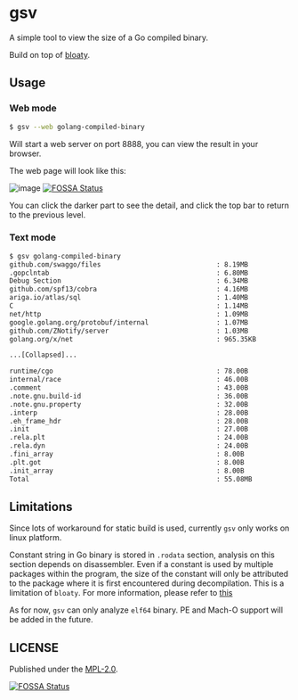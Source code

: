# gsv

A simple tool to view the size of a Go compiled binary. 

Build on top of [bloaty](https://github.com/google/bloaty).

## Usage

### Web mode

```bash
$ gsv --web golang-compiled-binary
```

Will start a web server on port 8888, you can view the result in your browser.

The web page will look like this:

![image](https://user-images.githubusercontent.com/31370133/225002647-1e37e52f-dada-4adb-a33b-e806396621cf.png)
[![FOSSA Status](https://app.fossa.com/api/projects/git%2Bgithub.com%2FZxilly%2Fgo-size-view.svg?type=shield)](https://app.fossa.com/projects/git%2Bgithub.com%2FZxilly%2Fgo-size-view?ref=badge_shield)

You can click the darker part to see the detail, and click the top bar to return to the previous level.

### Text mode 

```bash
$ gsv golang-compiled-binary
github.com/swaggo/files                             : 8.19MB
.gopclntab                                          : 6.80MB
Debug Section                                       : 6.34MB
github.com/spf13/cobra                              : 4.16MB
ariga.io/atlas/sql                                  : 1.40MB
C                                                   : 1.14MB
net/http                                            : 1.09MB
google.golang.org/protobuf/internal                 : 1.07MB
github.com/ZNotify/server                           : 1.03MB
golang.org/x/net                                    : 965.35KB

...[Collapsed]...

runtime/cgo                                         : 78.00B
internal/race                                       : 46.00B
.comment                                            : 43.00B
.note.gnu.build-id                                  : 36.00B
.note.gnu.property                                  : 32.00B
.interp                                             : 28.00B
.eh_frame_hdr                                       : 28.00B
.init                                               : 27.00B
.rela.plt                                           : 24.00B
.rela.dyn                                           : 24.00B
.fini_array                                         : 8.00B
.plt.got                                            : 8.00B
.init_array                                         : 8.00B
Total                                               : 55.08MB

```

## Limitations

Since lots of workaround for static build is used, currently `gsv` only works on linux platform.

Constant string in Go binary is stored in `.rodata` section, analysis on this section depends on disassembler. Even if a constant is used by multiple packages within the program, the size of the constant will only be attributed to the package where it is first encountered during decompilation. This is a limitation of `bloaty`. For more information, please refer to [this](https://github.com/google/bloaty/blob/main/doc/how-bloaty-works.md)

As for now, `gsv` can only analyze `elf64` binary. PE and Mach-O support will be added in the future.

## LICENSE

Published under the [MPL-2.0](https://www.mozilla.org/en-US/MPL/2.0/).

[![FOSSA Status](https://app.fossa.com/api/projects/git%2Bgithub.com%2FZxilly%2Fgo-size-view.svg?type=large)](https://app.fossa.com/projects/git%2Bgithub.com%2FZxilly%2Fgo-size-view?ref=badge_large)